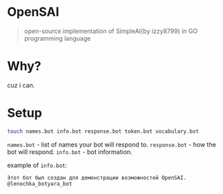 # OpenSAI
> open-source implementation of SimpleAI(by izzy8799) in GO programming language 

# Why?
cuz i can.

# Setup
```sh
touch names.bot info.bot response.bot token.bot vocabulary.bot
```

``names.bot`` - list of names your bot will respond to.
``response.bot`` - how the bot will respond. 
``info.bot`` - bot information.

example of ``info.bot``:
```
Этот бот был создан для демонстрации возможностей OpenSAI.
@lenochka_botyara_bot
```